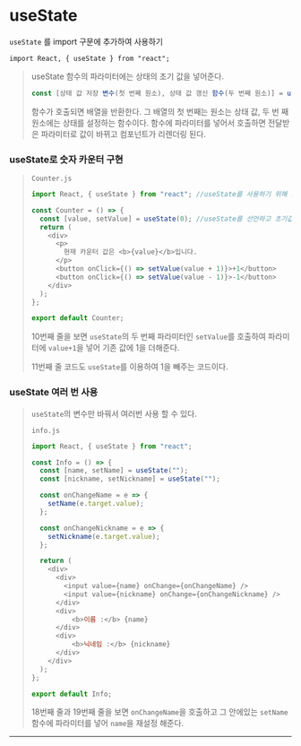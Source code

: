 # useState

`useState` 를 import 구문에 추가하여 사용하기

```
import React, { useState } from "react";
```

> useState 함수의 파라미터에는 상태의 초기 값을 넣어준다.
>
> ```js
> const [상태 값 저장 변수(첫 번째 원소), 상태 값 갱신 함수(두 번째 원소)] = useState(<상태 초기 값>);
> ```
>
> 함수가 호출되면 배열을 반환한다. 그 배열의 첫 번째는 원소는 상태 값, 두 번 째 원소에는 상태를 설정하는 함수이다.
> 함수에 파라미터를 넣어서 호출하면 전달받은 파라미터로 값이 바뀌고 컴포넌트가 리렌더링 된다.

### useState로 숫자 카운터 구현

> `Counter.js`
>
> ```js
> import React, { useState } from "react"; //useState를 사용하기 위해 import
>
> const Counter = () => {
>   const [value, setValue] = useState(0); //useState를 선언하고 초기값을 0으로 설정
>   return (
>     <div>
>       <p>
>         현재 카운터 값은 <b>{value}</b>입니다.
>       </p>
>       <button onClick={() => setValue(value + 1)}>+1</button>
>       <button onClick={() => setValue(value - 1)}>-1</button>
>     </div>
>   );
> };
>
> export default Counter;
> ```
>
> 10번째 줄을 보면 `useState`의 두 번째 파라미터인 `setValue`를 호출하여 파라미터에 `value+1`을 넣어 기존 값에 1을 더해준다.
>
> 11번째 줄 코드도 `useState`를 이용하여 1을 빼주는 코드이다.

### useState 여러 번 사용

> `useState`의 변수만 바꿔서 여러번 사용 할 수 있다.
>
> `info.js`
>
> ```js
> import React, { useState } from "react";
>
> const Info = () => {
>   const [name, setName] = useState("");
>   const [nickname, setNickname] = useState("");
>
>   const onChangeName = e => {
>     setName(e.target.value);
>   };
>
>   const onChangeNickname = e => {
>     setNickname(e.target.value);
>   };
>
>   return (
>     <div>
>       <div>
>         <input value={name} onChange={onChangeName} />
>         <input value={nickname} onChange={onChangeNickname} />
>       </div>
>       <div>
>           <b>이름 :</b> {name}
>       </div>
>       <div>
>           <b>닉네임 :</b> {nickname}
>       </div>
>     </div>
>   );
> };
>
> export default Info;
> ```
>
> 18번째 줄과 19번째 줄을 보면 `onChangeName`을 호출하고 그 안에있는 `setName`함수에 파라미터를 넣어 `name`을 재설정 해준다.



---
